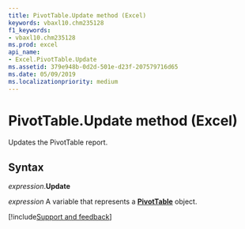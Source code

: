 ```yaml
---
title: PivotTable.Update method (Excel)
keywords: vbaxl10.chm235128
f1_keywords:
- vbaxl10.chm235128
ms.prod: excel
api_name:
- Excel.PivotTable.Update
ms.assetid: 379e948b-0d2d-501e-d23f-207579716d65
ms.date: 05/09/2019
ms.localizationpriority: medium
---
```



# PivotTable.Update method (Excel)

Updates the PivotTable report.


## Syntax

_expression_.**Update**

_expression_ A variable that represents a **[PivotTable](Excel.PivotTable.md)** object.




[!include[Support and feedback](~/includes/feedback-boilerplate.md)]